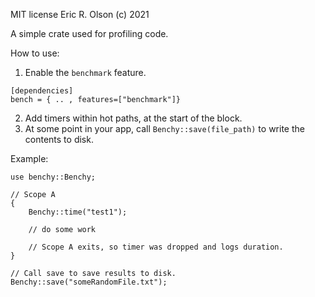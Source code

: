 MIT license
Eric R. Olson (c) 2021


A simple crate used for profiling code. 

How to use:
1) Enable the `benchmark` feature.
```
[dependencies]
bench = { .. , features=["benchmark"]}
```
2) Add timers within hot paths, at the start of the block.
3) At some point in your app, call `Benchy::save(file_path)` to write the contents to disk. 


Example: 

```
use benchy::Benchy;

// Scope A
{
    Benchy::time("test1");

    // do some work

    // Scope A exits, so timer was dropped and logs duration.
}

// Call save to save results to disk.
Benchy::save("someRandomFile.txt");
```